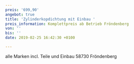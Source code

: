 ```yaml
---
preis: '699,90'
angebot: true
title: 'Zylinderkopdichtung mit Einbau '
preis_information: Komplettpreis ab Betrieb Fröndenberg
von: ''
bis: ''
date: 2019-02-25 16:42:30 +0100

---
```

alle Marken incl. Teile und Einbau 58730 Fröndenberg
